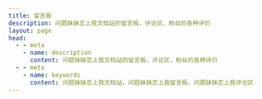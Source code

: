 ```yaml
---
title: 留言板
description: 问题妹妹恋上我文档站的留言板，评论区，粉丝的各种评价
layout: page
head: 
  - - meta
    - name: description
      content: 问题妹妹恋上我文档站的留言板，评论区，粉丝的各种评价
  - - meta
    - name: keywords
      content: 问题妹妹恋上我文档站，问题妹妹恋上我留言板，问题妹妹恋上我评论区
---
```


 <Comment/>  
  